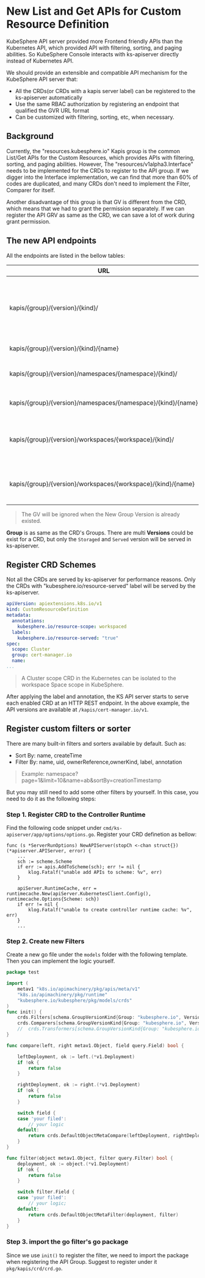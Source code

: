 # New List and Get APIs for Custom Resource Definition

KubeSphere API server provided more Frontend friendly APIs than the Kubernetes API, which provided API with filtering, sorting, and paging abilities. So KubeSphere Console interacts with ks-apiserver directly instead of Kubernetes API.

We should provide an extensible and compatible API mechanism for the KubeSphere API server that:

- All the CRDs(or CRDs with a kapis server label) can be registered to the ks-apiserver automatically
- Use the same RBAC authorization by registering an endpoint that qualified the GVR URL format
- Can be customized with filtering, sorting, etc, when necessary.

## Background

Currently, the "resources.kubesphere.io" Kapis group is the common List/Get APIs for the Custom Resources, which provides APIs with filtering, sorting, and paging abilities. However, The "resources/v1alpha3.Interface" needs to be implemented for the CRDs to register to the API group. If we digger into the Interface implementation, we can find that more than 60% of codes are duplicated, and many CRDs don't need to implement the Filter, Comparer for itself.

Another disadvantage of this group is that GV is different from the CRD, which means that we had to grant the permission separately. If we can register the API GRV as same as the CRD, we can save a lot of work during grant permission.

## The new API endpoints

All the endpoints are listed in the bellow tables:

| URL | Scope | comments |
| -------- | -------- | -------- |
| kapis/{group}/{version}/{kind}/  | Cluster/Namespace | Query cluster resources or Query namespaced resources in all namspaces |
| kapis/{group}/{version}/{kind}/{name}  | Cluster  | Get a cluster resource |
| kapis/{group}/{version}/namespaces/{namespace}/{kind}/ | Namespace |Query resources in the namespace|
| kapis/{group}/{version}/namespaces/{namespace}/{kind}/{name} | Namespace | Get a namespace resource |
| kapis/{group}/{version}/workspaces/{workspace}/{kind}/ | Workspace | Query cluster resources that belong to workspace |
| kapis/{group}/{version}/workspaces/{workspace}/{kind}/{name} | Workspace | Get a cluster resource that belong to workspace |

> The GV will be ignored when the New Group Version is already existed.

**Group** is as same as the CRD's Groups. There are multi **Versions** could be exist for a CRD, but only the `Storaged` and `Served` version will be served in ks-apiserver.

## Register CRD Schemes

Not all the CRDs are served by ks-apiserver for performance reasons. Only the CRDs with "kubesphere.io/resource-served" label will be served by the ks-apiserver.

```yaml
apiVersion: apiextensions.k8s.io/v1
kind: CustomResourceDefinition
metadata:
  annotations:
    kubesphere.io/resource-scope: workspaced
  labels:
    kubesphere.io/resource-served: "true"
spec:
  scope: Cluster
  group: cert-manager.io
  name:
...
```

> A Cluster scope CRD in the Kubernetes can be isolated to the workspace Space scope in KubeSphere.

After applying the label and annotation, the KS API server starts to serve each enabled CRD at an HTTP REST endpoint. In the above example, the API versions are available at `/kapis/cert-manager.io/v1`.

## Register custom filters or sorter

There are many built-in filters and sorters available by default. Such as:

- Sort By: name, createTime
- Filter By: name, uid, ownerReference,ownerKind, label, annotation

> Example: namespace?page=1&limit=10&name=ab&sortBy=creationTimestamp

But you may still need to add some other filters by yourself. In this case, you need to do it as the following steps:

### Step 1. Register CRD to the Controller Runtime

Find the following code snippet under `cmd/ks-apiserver/app/options/options.go`. Register your CRD definetion as bellow:

```	
func (s *ServerRunOptions) NewAPIServer(stopCh <-chan struct{}) (*apiserver.APIServer, error) {
    ...
    sch := scheme.Scheme
	if err := apis.AddToScheme(sch); err != nil {
		klog.Fatalf("unable add APIs to scheme: %v", err)
	}

	apiServer.RuntimeCache, err = runtimecache.New(apiServer.KubernetesClient.Config(), runtimecache.Options{Scheme: sch})
	if err != nil {
		klog.Fatalf("unable to create controller runtime cache: %v", err)
	}
    ...
```

### Step 2. Create new Filters
Create a new go file under the `models` folder with the following template. Then you can implement the logic yourself.

```go
package test

import (
	metav1 "k8s.io/apimachinery/pkg/apis/meta/v1"
	"k8s.io/apimachinery/pkg/runtime"
	"kubesphere.io/kubesphere/pkg/models/crds"
)
func init() {
	crds.Filters[schema.GroupVersionKind{Group: "kubesphere.io", Version: "v1", Kind: "test"}] = filter
	crds.Comparers[schema.GroupVersionKind{Group: "kubesphere.io", Version: "v1", Kind: "test"}] = compare
    //	crds.Transformers[schema.GroupVersionKind{Group: "kubesphere.io", Version: "v1", Kind: "test"}] = []crds.TransformFunc{transform}
}

func compare(left, right metav1.Object, field query.Field) bool {

	leftDeployment, ok := left.(*v1.Deployment)
	if !ok {
		return false
	}

	rightDeployment, ok := right.(*v1.Deployment)
	if !ok {
		return false
	}

	switch field {
	case 'your filed':
		// your logic
	default:
		return crds.DefaultObjectMetaCompare(leftDeployment, rightDeployment, field)
	}
}

func filter(object metav1.Object, filter query.Filter) bool {
	deployment, ok := object.(*v1.Deployment)
	if !ok {
		return false
	}

	switch filter.Field {
	case 'your filed':
		// your logic;
	default:
		return crds.DefaultObjectMetaFilter(deployment, filter)
	}
}
```

### Step 3. import the go filter's go package

Since we use `init()` to register the filter, we need to import the package when registering the API Group. Suggest to register under it `pkg/kapis/crd/crd.go`.
